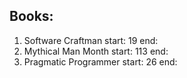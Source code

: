 ## Books:
1. Software Craftman 		start: 19 		end: 
1. Mythical Man Month 	start: 113 		end:
1. Pragmatic Programmer start: 26 		end:
